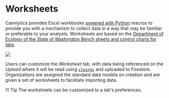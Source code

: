 # Worksheets

Cannlytics provides Excel workbooks [powered with Python](https://www.xlwings.org/) macros to provide you with a mechanism to collect data in a way that may be familiar or preferable to your analysts. Worksheets are based on the [Department of Ecology of the State of Washington Bench sheets and control charts for labs](https://ecology.wa.gov/Regulations-Permits/Permits-certifications/Laboratory-Accreditation/Bench-sheets-and-control-charts-for-labs).

<img src="/assets/images/screenshots/screenshot_worksheets_measurements.png"/>

Users can customize the *Worksheet* tab, with data being referenced on the *Upload* where it will be read using [`xlwings`](https://docs.xlwings.org/en/stable/quickstart.html) and uploaded to Firestore. Organizations are assigned the standard data models on creation and are given a set of worksheets to facilitate importing data.

!!! Tip
    The worksheets can be customized to a lab's preferences.

<!-- ## Setup

The worksheets include import and upload buttons that can be used to expediently import and upload data. The buttons leverage Python-powered Excel macros by utilizing `xlwings`. You can setup xlwings on your computer by first installing a Python distribution and the xlwings package. If you are using Anaconda, then xlwings should already be installed. If you need to install xlwings, then simply run

```shell
pip install xlwings
```

You will need to install the xlwings Excel add-in:

```shell
xlwings addin install
```

> If you need to add the `xlwings.bas` module to a new worksheet. See the [xlwings documentation](https://docs.xlwings.org/en/v0.9.3/vba.html?highlight=python#xlwings-vba-module) for detailed instructions for how to install the module.

## Uploading Data


## Importing Data -->
